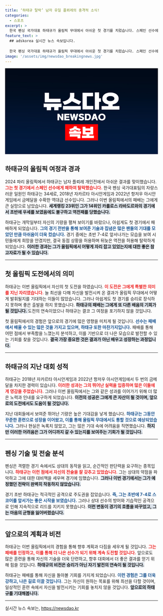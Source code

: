 ```yaml
---
title: ‘하태규 탈락’ 남자 유일 플뢰레의 충격적 소식!
categories:
  - 스포츠
excerpt: >
  한국 펜싱 국가대표 하태규가 올림픽 무대에서 아쉬운 첫 경기를 치렀습니다. 스페인 선수에게 격차를 벌리다 마무리에서 무너지며 탈락, 금메달 단꿈은 멀어졌습니다. 클릭해 자세한 이야기를 만나보세요!
feature_text: >
  ## adskorea 실시간 뉴스 속보입니다.

  한국 펜싱 국가대표 하태규가 올림픽 무대에서 아쉬운 첫 경기를 치렀습니다. 스페인 선수에게 격차를 벌리다 마무리에서 무너지며 탈락, 금메달 단꿈은 멀어졌습니다. 클릭해 자세한 이야기를 만나보세요!
image: '/assets/img/newsdao_breakingnews.jpg'
---
```


<p><img src="/assets/img/newsdao_breakingnews.jpg" alt="adskorea 속보" /></p>

<h2 data-ke-size="size26">하태규의 올림픽 여정과 경과</h2>

<p data-ke-size="size16">2024 파리 올림픽에서 하태규는 남자 플뢰레 개인전에서 아쉬운 결과를 맞이했습니다. <b><span style="color: #ee2323;">그는 첫 경기에서 스페인 선수에게 패하여 탈락했습니다.</span></b> 한국 펜싱 국가대표팀의 자랑스러운 일원인 하태규는 34세로, 2018년 자카르타 아시안게임과 2022년 항저우 아시안게임에서 금메달을 수확한 역대급 선수입니다. 그러나 이번 올림픽에서의 패배는 그에게 큰 실망으로 남았습니다. <b><span style="background-color: #21538527;">세계랭킹 23위인 그가 14위인 카를로스 라바도르와의 경기에서 초반에 우세를 보였음에도 불구하고 역전패를 당했습니다.</span></b></p>

<p data-ke-size="size16">하태규는 개막일부터 자신의 기량을 펼쳐 보이기를 바랐으나, 아쉽게도 첫 경기에서 패배하게 되었습니다. <b><span style="color: #1a5490;">그의 경기 전반을 통해 보여준 기술과 집념은 많은 팬들의 기대를 모았던 만큼 아쉬움이 더욱 컸습니다.</span></b> 경기 중에는 초반 7-4로 앞서나가는 모습을 보여 시민들에게 희망을 안겼지만, 결국 동점 상황을 허용하며 뒤늦은 역전을 허용해 탈락하게 되었습니다. <b><span style="background-color: #21538527;">이러한 경과는 그가 올림픽에서 어떻게 자리 잡고 있었는지에 대한 좋은 참고자료가 될 수 있습니다.</span></b></p>

<hr>

<h2 data-ke-size="size26">첫 올림픽 도전에서의 의미</h2>

<p data-ke-size="size16">하태규는 이번 올림픽에서 자신의 첫 도전을 하였습니다. <b><span style="color: #ee2323;">이 도전은 그에게 특별한 의미를 지닌 자리였습니다.</span></b> 늘 최선을 다해 자신을 발전시켜 온 결과가 올림픽 무대에서 어떻게 발휘될지를 기대하는 이들이 많았습니다. 그러나 아쉽게도 첫 경기를 승리로 장식하지 못하며 좋은 출발을 하지 못했습니다. <b><span style="background-color: #21538527;">하태규의 패배는 그에게 또 다른 배움의 기회가 될 것입니다. </span></b> 도전의 연속이었으나 하태규는 결코 그 여정을 포기하지 않을 것입니다.</p>

<p data-ke-size="size16">첫 올림픽에서의 경험은 앞으로의 경기에 많은 영향을 미치게 될 것입니다. <b><span style="color: #1a5490;">선수는 패배에서 배울 수 있는 많은 것을 가지고 있으며, 하태규 또한 마찬가지입니다.</span></b> 패배를 통해 어떤 점에서 부족함을 느꼈는지 분석하고, 이를 기반으로 더 나은 모습으로 발전할 수 있는 기회를 찾을 것입니다. <b><span style="background-color: #21538527;">결국 가장 중요한 것은 결과가 아닌 배우고 성장하는 과정입니다.</span></b></p>

<hr>

<h2 data-ke-size="size26">하태규의 지난 대회 성적</h2>

<p data-ke-size="size16">하태규는 2018년 자카르타 아시안게임과 2022년 항저우 아시안게임에서 두 번의 금메달을 차지한 경력이 있습니다. <b><span style="color: #ee2323;">이러한 성과는 그의 뛰어난 실력을 입증하며 많은 이들에게 영감을 주었습니다.</span></b> 그러나 이번 올림픽에서는 그와 같은 성과를 이어가기 위해 더 많은 노력과 인내를 요구하게 되었습니다. <b><span style="background-color: #21538527;">이전의 성공은 그에게 큰 자산이 될 것이며, 앞으로의 도전에서도 도움이 될 것입니다.</span></b></p>

<p data-ke-size="size16">지난 대회들에서 보여준 뛰어난 기량은 높은 기대감을 낳게 했습니다. <b><span style="color: #1a5490;">하태규는 그동안 꾸준한 훈련으로 성장을 이어왔고, 이를 통해 올림픽 무대에서도 통할 것으로 예상되었습니다.</span></b> 그러나 현실은 녹록치 않았고, 그는 많은 기대 속에 어려움을 직면했습니다. <b><span style="background-color: #21538527;">하지만 이러한 어려움은 그가 어디까지 갈 수 있는지를 보여주는 기회가 될 것입니다.</span></b></p>

<hr>

<h2 data-ke-size="size26">펜싱 기술 및 전술 분석</h2>

<p data-ke-size="size16">펜싱은 격렬한 경기 속에서도 상대의 동작을 읽고, 순간적인 판단력을 요구하는 종목입니다. <b><span style="color: #ee2323;">하태규는 이런 점에서 자신의 전술을 잘 갖추고 있었습니다.</span></b> 그는 상대의 약점을 파악하고 그에 대한 대비책을 세우며 경기에 임했습니다. <b><span style="background-color: #21538527;">그러나 이번 경기에서는 그가 예정했던 전략이 완벽히 작동하지 않았습니다.</span></b></p>

<p data-ke-size="size16">경기 초반 하태규는 적극적인 공격으로 주도권을 잡았습니다. <b><span style="color: #1a5490;">즉, 그는 초반에 7-4로 스코어를 앞서가는 좋은 시작을 보였습니다.</span></b> 그러나 상대 선수의 방어와 기습적인 공격으로 인해 지속적으로 리드를 지키지 못했습니다. <b><span style="background-color: #21538527;">이런 변동이 경기의 흐름을 바꾸었고, 그는 마음의 균형을 잃어버렸습니다.</span></b></p>

<hr>

<h2 data-ke-size="size26">앞으로의 계획과 비전</h2>

<p data-ke-size="size16">하태규는 이번 올림픽에서의 경험을 통해 향후 계획과 다짐을 세우게 될 것입니다. <b><span style="color: #ee2323;">그는 패배를 인정하고, 이를 통해 더 나은 선수가 되기 위해 계속 도전할 것입니다.</span></b> 앞으로도 많은 훈련을 통해 자신의 기술을 더욱 단련하고, 향후 대회에서 더 좋은 결과를 얻기 위해 힘쓸 것입니다. <b><span style="background-color: #21538527;">하태규의 비전은 승리가 아닌 자기 발전의 연속이 될 것입니다.</span></b></p>

<p data-ke-size="size16">하태규는 패배를 통해 자신을 돌아볼 기회를 가지게 되었습니다. <b><span style="color: #1a5490;">이런 경험은 그를 더욱 강하고, 나은 길로 이끌 것입니다.</span></b> 그는 자신이 원하는 목표를 위해 최선을 다할 것이며, 일상적인 훈련 속에서 자신을 발전시키는 기회를 놓치지 않을 것입니다. <b><span style="background-color: #21538527;">앞으로의 하태규를 기대해봅니다.</span></b></p>

<hr>
실시간 뉴스 속보는, <a href="https://newsdao.kr" rel="dofollow">https://newsdao.kr</a>


